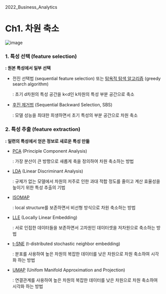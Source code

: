 2022_Business_Analytics

# Ch1. 차원 축소 
![image](https://user-images.githubusercontent.com/67623921/195076458-b650b386-e4d5-4da8-98fe-46119ec53ba0.png)


### 1. 특성 선택 (feature selection)
**: 원본 특성에서 일부 선택**


- 전진 선택법 (sequential feature selection) 또는 <u>탐욕적 탐색 알고리즘</u> (greedy search algorithm)

    : 초기 d차원의 특성 공간을 k<d인 k차원의 특성 부분 공간으로 축소
    
    
    
- [후진 제거법](https://github.com/yeseul97/2022_Business_Analytics/blob/main/Code/1.%20%ED%9B%84%EC%A7%84%20%EC%A0%9C%EA%B1%B0%EB%B2%95.ipynb) (Sequential Backward Selection, SBS)

    : 모델 성능을 최대한 희생하면서 초기 특성의 부분 공간으로 차원 축소 
    
    
    
    
    
    
    
### 2. 특성 추출 (feature extraction)
**: 일련의 특성에서 얻은 정보로 새로운 특성 만듦**

- [PCA](https://github.com/yeseul97/2022_Business_Analytics/blob/main/Code/2.%20PCA.ipynb) (Principle Component Analysis)

    : 가장 분산이 큰 방향으로 새롭게 축을 정의하여 차원 축소하는 방법



- [LDA](https://github.com/yeseul97/2022_Business_Analytics/blob/main/Code/3.%20LDA.ipynb) (Linear Discriminant Analysis)

    : 규제가 없는 모델에서 차원의 저주로 인한 과대 적합 정도를 줄이고 계산 효율성을 높이기 위한 특성 추출의 기법



- [ISOMAP](https://github.com/yeseul97/2022_Business_Analytics/blob/main/Visualization/2.%20ISOMAP%20-%20MNIST%20data.ipynb) 

    : local structure를 보존하면서 비선형 방식으로 차원 축소하는 방법



- [LLE](https://github.com/yeseul97/2022_Business_Analytics/blob/main/Visualization/3.%20LLE%20-%20swiss%20roll.ipynb) (Locally Linear Embedding)

    : 서로 인접한 데이터들을 보존하면서 고차원인 데이터셋을 저차원으로 축소하는 방법



- [t-SNE](https://github.com/yeseul97/2022_Business_Analytics/blob/main/Visualization/4.%20t-SNE%20-%20MNIST%20dataset.ipynb) (t-distributed stochastic neighbor embedding)

    : 분포를 사용하여 높은 차원의 복잡한 데이터를 낮은 차원으로 차원 축소하여 시각화 하는 방법



- [UMAP](https://github.com/yeseul97/2022_Business_Analytics/blob/main/Visualization/5.%20UMAP%20-%20MNIST%20dataset.ipynb) (Unifom Manifold Approximation and Projection)

    : 연결관계를 사용하여 높은 차원의 복잡한 데이터를 낮은 차원으로 차원 축소하여 시각화 하는 방법
    
    
    
